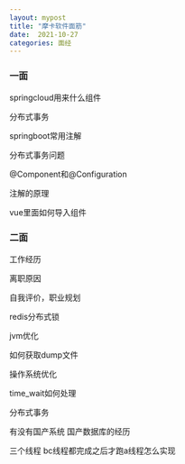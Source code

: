 ```yaml
---
layout: mypost
title: "摩卡软件面筋"
date:  2021-10-27
categories: 面经
---   
```




### 一面

springcloud用来什么组件

分布式事务

springboot常用注解

分布式事务问题

@Component和@Configuration

注解的原理

vue里面如何导入组件



### 二面

工作经历

离职原因

自我评价，职业规划

redis分布式锁

jvm优化

如何获取dump文件

操作系统优化

time_wait如何处理

分布式事务

有没有国产系统 国产数据库的经历

三个线程 bc线程都完成之后才跑a线程怎么实现



